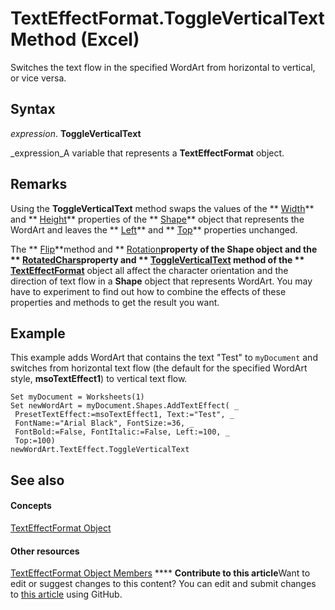 
# TextEffectFormat.ToggleVerticalText Method (Excel)

Switches the text flow in the specified WordArt from horizontal to vertical, or vice versa.


## Syntax

 _expression_. **ToggleVerticalText**

 _expression_A variable that represents a  **TextEffectFormat** object.


## Remarks

Using the  **ToggleVerticalText** method swaps the values of the ** [Width](b5dac16e-0f77-a96c-67aa-626e452419f8.md)** and ** [Height](b0b7ee95-509d-edff-f371-e57685ac2ddc.md)** properties of the ** [Shape](8f01fcd1-b7d9-5216-2de5-40fb6648a403.md)** object that represents the WordArt and leaves the ** [Left](4bd1971f-8669-adcf-3b79-8a7985b17d7a.md)** and ** [Top](e8251127-f583-8147-c1ff-05bba86860be.md)** properties unchanged.

The  ** [Flip](6ba41c89-878e-d9e1-5594-0cf45411b608.md)**method and  ** [Rotation](336d7d04-9c22-c632-5d85-feefff22023c.md)**property of the  **Shape** object and the ** [RotatedChars](708f076d-82e7-f7f3-a2df-3f4a4d628092.md)**property and  ** [ToggleVerticalText](9b4312b8-1642-9a49-6395-b49b129f44f2.md)** method of the ** [TextEffectFormat](7fe03721-6a45-569e-add4-fc8849c99535.md)** object all affect the character orientation and the direction of text flow in a **Shape** object that represents WordArt. You may have to experiment to find out how to combine the effects of these properties and methods to get the result you want.


## Example

This example adds WordArt that contains the text "Test" to  `myDocument` and switches from horizontal text flow (the default for the specified WordArt style, **msoTextEffect1**) to vertical text flow.


```
Set myDocument = Worksheets(1) 
Set newWordArt = myDocument.Shapes.AddTextEffect( _ 
 PresetTextEffect:=msoTextEffect1, Text:="Test", _ 
 FontName:="Arial Black", FontSize:=36, _ 
 FontBold:=False, FontItalic:=False, Left:=100, _ 
 Top:=100) 
newWordArt.TextEffect.ToggleVerticalText
```


## See also


#### Concepts


 [TextEffectFormat Object](7fe03721-6a45-569e-add4-fc8849c99535.md)
#### Other resources


 [TextEffectFormat Object Members](10d920d6-b96f-7afa-8e27-c22ba0926146.md)
****   **Contribute to this article**Want to edit or suggest changes to this content? You can edit and submit changes to  [this article](https://github.com/jhershey00/VBA_Excel_Test/OpenXMLCon/articles/9b4312b8-1642-9a49-6395-b49b129f44f2.md) using GitHub.

